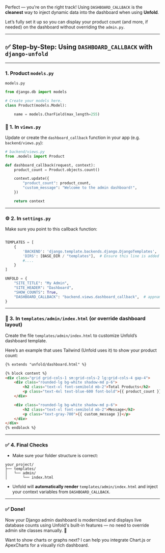 Perfect — you're on the right track! Using `DASHBOARD_CALLBACK` is the **cleanest** way to inject dynamic data into the dashboard when using **Unfold**.

Let’s fully set it up so you can display your product count (and more, if needed) on the dashboard without overriding the `admin.py`.

---

## ✅ Step-by-Step: Using `DASHBOARD_CALLBACK` with `django-unfold`

---

### 1. Product `models.py`


`models.py`

```python
from django.db import models

# Create your models here.
class Product(models.Model):

    name = models.CharField(max_length=255)
```

### 📁 1. **In `views.py`**

Update or create the `dashboard_callback` function in your app (e.g. `backend/views.py`):

```python
# backend/views.py
from .models import Product

def dashboard_callback(request, context):
    product_count = Product.objects.count()

    context.update({
        "product_count": product_count,
        "custom_message": "Welcome to the admin dashboard!",
    })

    return context
```

---

### ⚙️ 2. **In `settings.py`**

Make sure you point to this callback function:

```python

TEMPLATES = [
    {
        'BACKEND': 'django.template.backends.django.DjangoTemplates',
        'DIRS': [BASE_DIR / "templates"],  # Ensure this line is added
        #....
    }
]

UNFOLD = {
    "SITE_TITLE": "My Admin",
    "SITE_HEADER": "Dashboard",
    "SHOW_COUNTS": True,
    "DASHBOARD_CALLBACK": "backend.views.dashboard_callback",  # appname.views.function_name
}
```

---

### 🧩 3. **In `templates/admin/index.html` (or override dashboard layout)**

Create the file `templates/admin/index.html` to customize Unfold’s dashboard template.

Here’s an example that uses Tailwind (Unfold uses it) to show your product count:

```html
{% extends "unfold/dashboard.html" %}

{% block content %}
<div class="grid grid-cols-1 sm:grid-cols-2 lg:grid-cols-4 gap-4">
    <div class="rounded-lg bg-white shadow-md p-6">
        <h2 class="text-xl font-semibold mb-2">Total Products</h2>
        <p class="text-4xl text-blue-600 font-bold">{{ product_count }}</p>
    </div>

    <div class="rounded-lg bg-white shadow-md p-6">
        <h2 class="text-xl font-semibold mb-2">Message</h2>
        <p class="text-gray-700">{{ custom_message }}</p>
    </div>
</div>
{% endblock %}
```

---

### ✅ 4. **Final Checks**

- Make sure your folder structure is correct:
```
your_project/
├── templates/
│   └── admin/
│       └── index.html
```

- Unfold will **automatically render** `templates/admin/index.html` and inject your context variables from `DASHBOARD_CALLBACK`.

---

### ✅ Done!

Now your Django admin dashboard is modernized and displays live database counts using Unfold's built-in features — no need to override admin site classes manually. 🎉

Want to show charts or graphs next? I can help you integrate Chart.js or ApexCharts for a visually rich dashboard.
